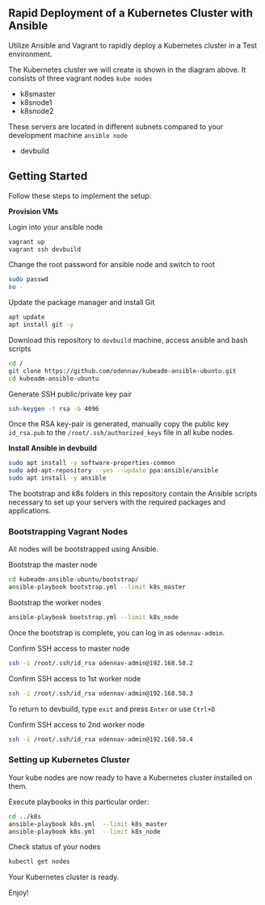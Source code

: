 ## Rapid Deployment of a Kubernetes Cluster with Ansible
   Utilize Ansible and Vagrant to rapidly deploy a Kubernetes cluster in a Test environment.
 
   The Kubernetes cluster we will create is shown in the diagram above. It consists of three vagrant nodes `kube nodes`
   - k8smaster
   - k8snode1 
   - k8snode2

   These servers are located in different subnets compared to your development machine `ansible node`
   - devbuild

## Getting Started

   Follow these steps to implement the setup:

   **Provision VMs**
   
   Login into your ansible node
   ```bash
   vagrant up
   vagrant ssh devbuild
   ```

   Change the root password for ansible node and switch to root
   ```bash
   sudo passwd
   su - 
   ```
  
   Update the package manager and install Git
   ```bash
   apt update
   apt install git -y
   ```

   Download this repository to `devbuild` machine, access ansible and bash scripts
   ```bash
   cd /
   git clone https://github.com/odennav/kubeadm-ansible-ubuntu.git
   cd kubeadm-ansible-ubuntu
   ```

   Generate SSH public/private key pair
   ```bash
   ssh-keygen -t rsa -b 4096
   ```
   
   Once the RSA key-pair is generated, manually copy the public key `id_rsa.pub` to the `/root/.ssh/authorized_keys` file in all kube nodes.

   **Install Ansible in devbuild**
   ```bash
   sudo apt install -y software-properties-common
   sudo add-apt-repository --yes --update ppa:ansible/ansible
   sudo apt install -y ansible
   ```


The bootstrap and k8s folders in this repository contain the Ansible scripts necessary to set up your servers with the required packages and applications.


### Bootstrapping Vagrant Nodes

   All nodes will be bootstrapped using Ansible.

   Bootstrap the master node
   ```bash
   cd kubeadm-ansible-ubuntu/bootstrap/
   ansible-playbook bootstrap.yml --limit k8s_master
   ```

   Bootstrap the worker nodes
   ```bash
   ansible-playbook bootstrap.yml --limit k8s_node
   ```
   
   Once the bootstrap is complete, you can log in as `odennav-admin`.

   Confirm SSH access to master node
   ```bash
   ssh -i /root/.ssh/id_rsa odennav-admin@192.168.50.2
   ```
   Confirm SSH access to 1st worker node   
   ```bash
   ssh -i /root/.ssh/id_rsa odennav-admin@192.168.50.3
   ```  
   To return to devbuild, type `exit` and press `Enter` or use `Ctrl+D`
   
   Confirm SSH access to 2nd worker node
   ```bash
   ssh -i /root/.ssh/id_rsa odennav-admin@192.168.50.4
   ```  
  
### Setting up Kubernetes Cluster
   Your kube nodes are now ready to have a Kubernetes cluster installed on them.
   
   Execute playbooks in this particular order:

   ```bash
   cd ../k8s
   ansible-playbook k8s.yml  --limit k8s_master
   ansible-playbook k8s.yml  --limit k8s_node
   ```

   Check status of your nodes
   ```bash
   kubectl get nodes
   ```

   Your Kubernetes cluster is ready.


   Enjoy!

